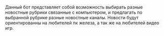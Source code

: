 Данный бот представляет собой возможность выбирать разные новостные рубрики связанные с компьютером, и предлагать по выбранной рубрике разные новостные каналы. Новости будут ориентированны на любителей пк железа, а так же на любителей видео игр.  
